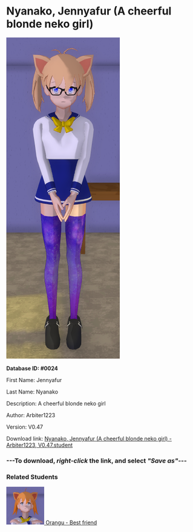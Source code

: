 # Nyanako, Jennyafur (A cheerful blonde neko girl)

<img src="Files/Images/Nyanako, Jennyafur (A cheerful blonde neko girl).png" title="Nyanako, Jennyafur (A cheerful blonde neko girl) - Arbiter1223, V0.47">

**Database ID: #0024**

First Name: Jennyafur

Last Name: Nyanako

Description: A cheerful blonde neko girl

Author: Arbiter1223

Version: V0.47

Download link: <a href="https://raw.githubusercontent.com/Arbiter1223/Daigaku-Gurashi-Custom-Students/master/Files/Studen%20Files/Nyanako%2C%20Jennyafur%20(A%20cheerful%20blonde%20neko%20girl)%20-%20Arbiter1223%2C%20V0.47.student">Nyanako, Jennyafur (A cheerful blonde neko girl) - Arbiter1223, V0.47.student</a>

### ---**To download, _right-click_ the link, and select _"Save as"_**---

### Related Students

<a href="Ando, Orangu (A very sweet, orange catgirl).md"><img src="Files/Thumbs/Ando, Orangu (A very sweet, orange catgirl).png" height="100" width="100" title="Ando, Orangu (A very sweet, orange catgirl) - Retsuko and Arbiter1223, V0.47"></a><a href="Ando, Orangu (A very sweet, orange catgirl).md"> Orangu - Best friend</a>

